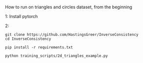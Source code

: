 How to run on triangles and circles dataset, from the beginning

1: Install pytorch

2:
```
git clone https://github.com/HastingsGreer/InverseConsistency
cd InverseConsistency

pip install -r requirements.txt

python training_scripts/2d_triangles_example.py
```
